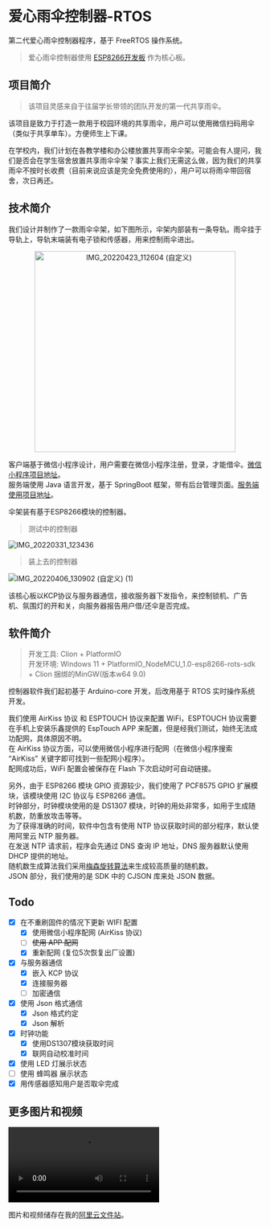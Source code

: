 # 爱心雨伞控制器-RTOS

第二代爱心雨伞控制器程序，基于 FreeRTOS 操作系统。

> 爱心雨伞控制器使用 [ESP8266开发板](https://github.com/HNIT-IoT-Lab/ESP8266-board) 作为核心板。

## 项目简介

> 该项目灵感来自于往届学长带领的团队开发的第一代共享雨伞。

该项目是致力于打造一款用于校园环境的共享雨伞，用户可以使用微信扫码用伞（类似于共享单车）。方便师生上下课。

在学校内，我们计划在各教学楼和办公楼放置共享雨伞伞架。可能会有人提问，我们是否会在学生宿舍放置共享雨伞伞架？事实上我们无需这么做，因为我们的共享雨伞不按时长收费（目前来说应该是完全免费使用的），用户可以将雨伞带回宿舍，次日再还。

## 技术简介

我们设计并制作了一款雨伞伞架，如下图所示，伞架内部装有一条导轨。雨伞挂于导轨上，导轨末端装有电子锁和传感器，用来控制雨伞进出。

<p align="center">
   <img alt="IMG_20220423_112604 (自定义)" src="https://user-images.githubusercontent.com/39958055/164873555-69317a19-1a1c-4563-a8d2-916dd3532f62.jpg" height="400">
</p>

客户端基于微信小程序设计，用户需要在微信小程序注册，登录，才能借伞。[微信小程序项目地址](https://github.com/HNIT-IoT-Lab/love-umbrella-miniprogram)。  
服务端使用 Java 语言开发，基于 SpringBoot 框架，带有后台管理页面。[服务端使用项目地址](https://github.com/HNIT-IoT-Lab/umbrella-server)。

伞架装有基于ESP8266模块的控制器。


> 测试中的控制器

![IMG_20220331_123436](https://user-images.githubusercontent.com/39958055/160977423-13001bba-1a12-4f85-81d6-6290b2efd2ae.jpg)

> 装上去的控制器

![IMG_20220406_130902 (自定义) (1)](https://user-images.githubusercontent.com/39958055/161901480-f2683a43-afcc-4a61-a926-96400d476b02.jpg)


该核心板以KCP协议与服务器通信，接收服务器下发指令，来控制锁机、广告机、氛围灯的开和关，向服务器报告用户借/还伞是否完成。

## 软件简介

> 开发工具: Clion + PlatformIO  
> 开发环境: Windows 11 + PlatformIO_NodeMCU_1.0-esp8266-rots-sdk + Clion 捆绑的MinGW(版本w64 9.0)

控制器软件我们起初基于 Arduino-core 开发，后改用基于 RTOS 实时操作系统开发。

我们使用 AirKiss 协议 和 ESPTOUCH 协议来配置 WiFi，ESPTOUCH 协议需要在手机上安装乐鑫提供的 EspTouch APP 来配置，但是经我们测试，始终无法成功配网，具体原因不明。  
在 AirKiss 协议方面，可以使用微信小程序进行配网（在微信小程序搜索 “AirKiss” 关键字即可找到一些配网小程序）。  
配网成功后，WiFi 配置会被保存在 Flash 下次启动时可自动链接。

另外，由于 ESP8266 模块 GPIO 资源较少，我们使用了 PCF8575 GPIO 扩展模块，该模块使用 I2C 协议与 ESP8266 通信。  
时钟部分，时钟模块使用的是 DS1307 模块，时钟的用处非常多，如用于生成随机数，防重放攻击等等。  
为了获得准确的时间，软件中包含有使用 NTP 协议获取时间的部分程序，默认使用阿里云 NTP 服务器。  
在发送 NTP 请求前，程序会先通过 DNS 查询 IP 地址，DNS 服务器默认使用 DHCP 提供的地址。  
随机数生成算法我们采用[梅森旋转算法](https://github.com/dajobe/libmtwist)来生成较高质量的随机数。  
JSON 部分，我们使用的是 SDK 中的 CJSON 库来处 JSON 数据。  


## Todo

- [x] 在不重刷固件的情况下更新 WIFI 配置
  - [x] 使用微信小程序配网 (AirKiss 协议)
  - [ ] ~~使用 APP 配网~~
  - [x] 重新配网 (复位5次恢复出厂设置)
- [x] 与服务器通信
  - [x] 嵌入 KCP 协议
  - [x] 连接服务器
  - [ ] 加密通信
- [x] 使用 Json 格式通信
  - [x] Json 格式约定
  - [x] Json 解析
- [x] 时钟功能
  - [x] 使用DS1307模块获取时间
  - [x] 联网自动校准时间 
- [x] 使用 LED 灯展示状态
- [ ] 使用 蜂鸣器 展示状态
- [x] 用传感器感知用户是否取伞完成

## 更多图片和视频

![自动开锁](https://yandage.top/storage/preview/Pictures/%e7%88%b1%e5%bf%83%e9%9b%a8%e4%bc%9e%e5%bc%80%e5%8f%91%e8%ae%b0%e5%bd%95/video_20220403_232152.mp4)

图片和视频储存在我的[阿里云文件站](https://yandage.top/storage/folder/Pictures/爱心雨伞开发记录/)。
